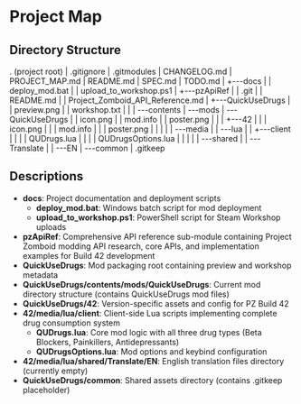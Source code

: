 # Project Map

## Directory Structure

. (project root)
| .gitignore
| .gitmodules
| CHANGELOG.md
| PROJECT_MAP.md
| README.md
| SPEC.md
| TODO.md
|
+---docs
| | deploy_mod.bat
| | upload_to_workshop.ps1
|
+---pzApiRef
| | .git
| | README.md
| | Project_Zomboid_API_Reference.md
|
+---QuickUseDrugs
| | preview.png
| | workshop.txt
| |
| \---contents
| \---mods
| \---QuickUseDrugs
| | icon.png
| | mod.info
| | poster.png
| |
| +---42
| | | icon.png
| | | mod.info
| | | poster.png
| | |
| | \---media
| | \---lua
| | +---client
| | | | QUDrugs.lua
| | | | QUDrugsOptions.lua
| | |
| | \---shared
| | \---Translate
| | \---EN
| \---common
| .gitkeep

## Descriptions

- **docs**: Project documentation and deployment scripts
  - **deploy_mod.bat**: Windows batch script for mod deployment
  - **upload_to_workshop.ps1**: PowerShell script for Steam Workshop uploads
- **pzApiRef**: Comprehensive API reference sub-module containing Project Zomboid modding API research, core APIs, and implementation examples for Build 42 development
- **QuickUseDrugs**: Mod packaging root containing preview and workshop metadata
- **QuickUseDrugs/contents/mods/QuickUseDrugs**: Current mod directory structure (contains QuickUseDrugs mod files)
- **QuickUseDrugs/42**: Version-specific assets and config for PZ Build 42
- **42/media/lua/client**: Client-side Lua scripts implementing complete drug consumption system
  - **QUDrugs.lua**: Core mod logic with all three drug types (Beta Blockers, Painkillers, Antidepressants)
  - **QUDrugsOptions.lua**: Mod options and keybind configuration
- **42/media/lua/shared/Translate/EN**: English translation files directory (currently empty)
- **QuickUseDrugs/common**: Shared assets directory (contains .gitkeep placeholder)
